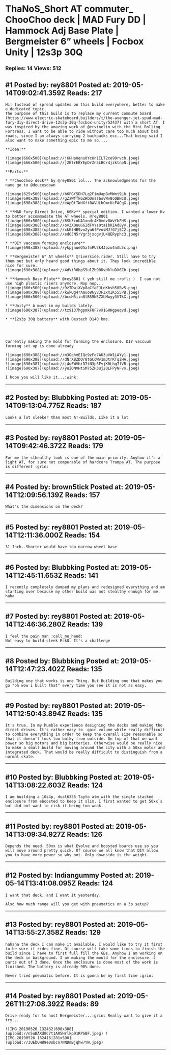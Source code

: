 # ThaNoS_Short AT commuter_ ChooChoo deck &#124; MAD Fury DD &#124; Hammock Adj Base Plate &#124; Bergmeister 6&rdquo; wheels &#124; Focbox Unity &#124; 12s3p 30Q

### Replies: 14 Views: 512

## \#1 Posted by: rey8801 Posted at: 2019-05-14T09:02:41.359Z Reads: 217

```
Hi! Instead of spread updates on this build everywhere, better to make a dedicated topic.
The purpose of this build is to replace my current commute board (https://www.electric-skateboard.builders/t/the-avenger-jet-spud-mad-fury-diy-direct-drive-12s3p-30q-focbox-unity/52437) with a short AT. I was inspired by the amazing work of @ervinelin with the Mini Rolling Fortress. I want to be able to ride without care too much about bad roads, since I am always carrying 2 backpacks ecc...That being said I also want to make something epic to me so....

**Idea:**

![image|666x500](upload://jKHHpUgnuOYcHn1ILT2ce90rvch.jpeg) 
![image|666x500](upload://j2KtrEBYEpDrZn5LBCr4jzktnpN.jpeg) 

**Parts:**

* **ChooChoo deck** by @rey8801 lol... The acknowledgments for the name go to @deucesdown 
 
![image|625x500](upload://b6PGY5DH7Lq2FimUapBvMWni9Lh.jpeg) 
![image|690x388](upload://gZaWffkGZHbDnss6svWv8oQBNcU.jpeg) 
![image|690x388](upload://eWpQtTWdXft0AVULhCmrUcFACqX.jpeg) 

* **MAD Fury Direct Drive, 60Kv** special edition. I wanted a lower Kv to better accommodate the AT wheels. @rey8801 
![image|666x500](upload://6Sb3coUA1xodr4K0mdv8WvYbFHS.jpeg) 
![image|690x388](upload://ovZX0uuG6IdFVYs0taIbRIAd8yy.jpeg) 
![image|690x388](upload://xkKtHB9vo2ya6fPvosMJfG7jSC2.jpeg) 
![image|690x388](upload://edOJN5rVgr3jxcgvjU4QERyphc3.jpeg) 

* **DIY vaccuum forming enclosure**
![image|690x388](upload://ykpjnueQ5afmPU3k4Jpzo4nAL5c.png) 

* **Bergmeister 6" AT wheels** @riverside.rider. Still have to try them out but only heard good things about it. They look incredible nice for sure.
![image|690x388](upload://4dViR8bpS5ulZb90DvHkluDX6Zb.jpeg) 

* **Hammock Base Plate** @rey8801 ( yeh still me :rofl: )  I can not use high plastic risers anymore. Nop nop...
![image|666x500](upload://9zTDwiXVp8aCfaEJLnKbsh58Bv5.png) 
![image|690x388](upload://kwkUg4rAauoB6yv3FZxXIK555PB.jpeg) 
![image|666x500](upload://bcuH5iin8lB55NSZXLMwyy3VTkX.jpeg) 

* **Unity** A must in my builds lately.
![image|690x387](upload://tz9I37hgpmkFUF7vX1GHHgpeqvd.jpeg) 

* **12s3p 30Q battery** with Bestech D140 bms.




Currently making the mold for forming the enclosure. DIY vaccuum forming set up is done already

![image|690x388](upload://m3OqhmEIQc9zFq7AU3uVW1LAYy1.jpeg) 
![image|690x388](upload://dNrXBZDOr8tGCoWv1m3trKTqiHA.jpeg) 
![image|690x387](upload://j4wZWVhiD7tN3pSFvjK0Lhg7fVB.jpeg) 
![image|690x387](upload://yuiONVHtSM75ZH3uj20LFPyNFvo.jpeg) 

I hope you will like it...:wink:
```

---
## \#2 Posted by: Blubbking Posted at: 2019-05-14T09:13:04.775Z Reads: 187

```
Looks a lot sleeker than most AT-Builds. Like it a lot
```

---
## \#3 Posted by: rey8801 Posted at: 2019-05-14T09:42:46.372Z Reads: 179

```
For me the sthealthy look is one of the main priority. Anyhow it's a light AT, for sure not comperable of hardcore Trampa AT. The purpose is different :grin:
```

---
## \#4 Posted by: brown5tick Posted at: 2019-05-14T12:09:56.139Z Reads: 157

```
What's the dimensions on the deck?
```

---
## \#5 Posted by: rey8801 Posted at: 2019-05-14T12:11:36.000Z Reads: 154

```
31 Inch..Shorter would have too narrow wheel base
```

---
## \#6 Posted by: Blubbking Posted at: 2019-05-14T12:45:11.653Z Reads: 141

```
I recently completely dumped my plans and redesigned everything and am starting over because my other build was not stealthy enough for me. haha
```

---
## \#7 Posted by: rey8801 Posted at: 2019-05-14T12:46:36.280Z Reads: 139

```
I feel the pain man :call_me_hand:
Not easy to build sleek Esk8. It's a challenge
```

---
## \#8 Posted by: Blubbking Posted at: 2019-05-14T12:47:23.402Z Reads: 135

```
Building one that works is one Thing. But Building one that makes you go "oh wow i built that" every time you see it is not as easy.
```

---
## \#9 Posted by: rey8801 Posted at: 2019-05-14T12:50:43.894Z Reads: 135

```
It's true. In my humble experience designing the decks and making the direct drives. It's rather easy to  gain volume while really difficult to combine everything in order to keep the overall size reasonable so that it doesn't look too bulky from outside. On top of that we want power so big motors and big batteries. Otherwise would be really nice to make a small build for moving around the city with a 50xx motor and integrated deck. That would be really difficult to distinguish from a normal skate.
```

---
## \#10 Posted by: Blubbking Posted at: 2019-05-14T13:08:22.603Z Reads: 124

```
I am building a 10s4p, dual6355 Tayto atm with the single stacked enclosure from eboosted to Keep it slim. I first wanted to get 50xx`s but did not want to risk it being too weak.
```

---
## \#11 Posted by: rey8801 Posted at: 2019-05-14T13:09:34.927Z Reads: 126

```
Depends the need. 50xx is what Evolve and boosted boards use so you will move around pretty quick. Of course we all know that DIY allow you to have more power so why not. Only downside is the weight.
```

---
## \#12 Posted by: Indiangummy Posted at: 2019-05-14T13:41:08.095Z Reads: 124

```
I want that deck, and I want it yesterday.

Also how much range will you get with pneumatics on a 3p setup?
```

---
## \#13 Posted by: rey8801 Posted at: 2019-05-14T13:55:27.358Z Reads: 129

```
hahaha the deck I can make it available. I would like to try it first to be sure it rides fine. Of course will take some times to finish the build since I have to first full fill the GBs. Anyhow I am working on the deck in background. I am making the mould for the enclosure. 2 parts out of 3 done. Once the enclosure is done most of the work is finished. The battery is already 90% done.

Never tried pneumatic before. It is gonna be my first time :grin:
```

---
## \#14 Posted by: rey8801 Posted at: 2019-05-26T11:27:08.392Z Reads: 89

```
Drive ready for to host Bergmeister...:grin: Really want to give it a try...

![IMG_20190526_132432|690x388](upload://n5uBAXd8C7t1AR5Hrlkp91RPGBF.jpeg) ![IMG_20190526_132416|281x500](upload://3UEbGW89e0nbcn7NNDmBjqhw7YW.jpeg)
```

---

